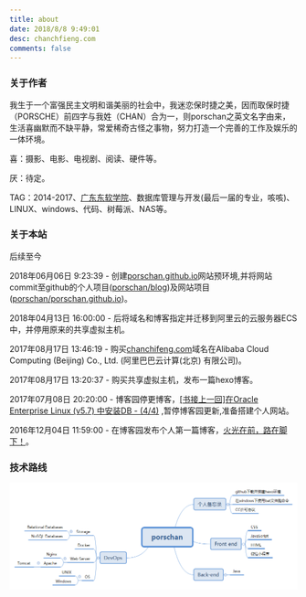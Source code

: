 ```yaml
---
title: about
date: ‎‎2018/8/8 9:49:01  
desc: chanchfieng.com
comments: false
---
```


### 关于作者

我生于一个富强民主文明和谐美丽的社会中，我迷恋保时捷之美，因而取保时捷（PORSCHE）前四字与我姓（CHAN）合为一，则porschan之英文名字由来，生活喜幽默而不缺平静，常爱稀奇古怪之事物，努力打造一个完善的工作及娱乐的一体环境。

喜：摄影、电影、电视剧、阅读、硬件等。

厌：待定。

TAG：2014-2017、[广东东软学院](http://www.nuit.edu.cn/)、数据库管理与开发(最后一届的专业，咳咳)、LINUX、windows、代码、树莓派、NAS等。

### 关于本站

后续至今

2018年06月06日 9:23:39 - 创建[porschan.github.io](https://porschan.github.io/)网站预环境,并将网站commit至github的个人项目([porschan/blog](https://github.com/porschan/blog))及网站项目([porschan/porschan.github.io](https://github.com/porschan/porschan.github.io))。

2018年04月13日 16:00:00 - 后将域名和博客指定并迁移到阿里云的云服务器ECS中，并停用原来的共享虚拟主机。

2017年08月17日 13:46:19 - 购买[chanchifeng.com](chanchifeng.com)域名在Alibaba Cloud Computing (Beijing) Co., Ltd. (阿里巴巴云计算(北京) 有限公司)。

2017年08月17日 13:20:37 - 购买共享虚拟主机，发布一篇hexo博客。

2017年07月08日 20:20:00 - 博客园停更博客，[[书接上一回]在Oracle Enterprise Linux (v5.7) 中安装DB - (4/4)](https://www.cnblogs.com/chanchifeng/p/7137537.html) ,暂停博客园更新,准备搭建个人网站。

2016年12月04日 11:59:00 - 在博客园发布个人第一篇博客，[火光在前，路在脚下！](https://www.cnblogs.com/chanchifeng/p/6130534.html)。

### 技术路线

![](20181114.png)